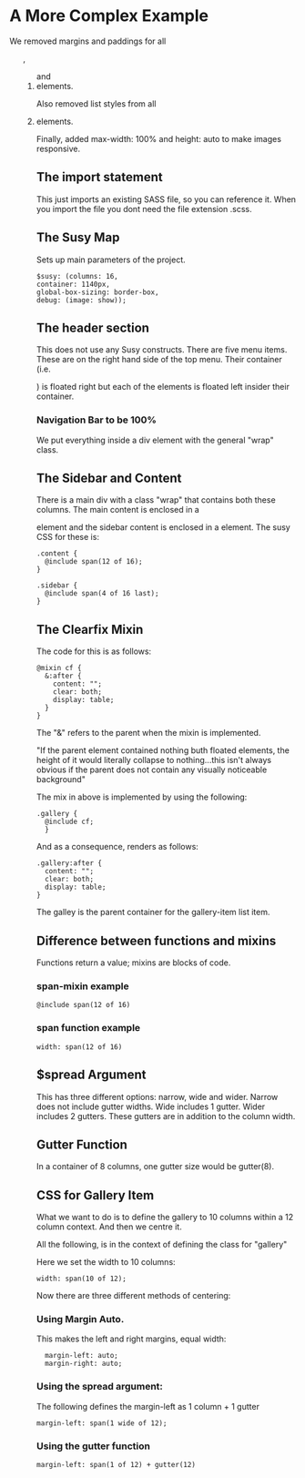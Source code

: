 # A More Complex Example
We removed margins and paddings for all <ul>, <ol> and <li> elements.

Also removed list styles from all <li> elements.   

Finally, added max-width: 100% and height: auto to make images responsive.

## The import statement
This just imports an existing SASS file, so you can reference it.  When you
import the file you dont need the file extension .scss.

## The Susy Map
Sets up main parameters of the project.

```
$susy: (columns: 16, 
container: 1140px, 
global-box-sizing: border-box, 
debug: (image: show));

```

## The header section
This does not use any Susy constructs.  There are five menu items.  These
are on the right hand side of the top menu.  Their container (i.e. <nav> ) is floated right but each of the elements is floated left insider their container.

### Navigation Bar to be 100%
We put everything inside a div element with the general "wrap" class.

 
## The Sidebar and Content
There is a main div with a class "wrap" that contains both these columns.  The main content is enclosed in a <main> element and the sidebar content is enclosed in a <sidebar> element.  The susy CSS for these is:

```
.content {
  @include span(12 of 16);
}

.sidebar {
  @include span(4 of 16 last);
}

```
## The Clearfix Mixin
The code for this is as follows:

```
@mixin cf {
  &:after {
    content: "";
    clear: both;
    display: table;
  }
}
```
The "&" refers to the parent when the mixin is implemented.

"If the parent element contained nothing buth floated elements, the height of
it would literally collapse to nothing...this isn't always obvious if the parent does not contain any visually noticeable background"


The mix in above is implemented by using the following:

```
.gallery {
  @include cf;
  }
```

And as a consequence, renders as follows:

```
.gallery:after {
  content: "";
  clear: both;
  display: table;
}
```

The galley is the parent container for the gallery-item list item.

## Difference between functions and mixins
Functions return a value; mixins are blocks of code.

### span-mixin example
```
@include span(12 of 16)

```
### span function example
```
width: span(12 of 16)
```
## $spread Argument
This has three different options: narrow, wide and wider.  Narrow does not include gutter widths.  Wide includes 1 gutter.  Wider includes 2 gutters.  These gutters are in addition to the column width. 


## Gutter Function
In a container of 8 columns, one gutter size would be gutter(8).

## CSS for Gallery Item
What we want to do is to define the gallery to 10 columns within a 12 column context.  And then we centre it.

All the following, is in the context of defining the class for "gallery"

Here we set the width to 10 columns:

```
width: span(10 of 12);
```
Now there are three different methods of centering:

### Using Margin Auto.
This makes the left and right margins, equal width:

```
  margin-left: auto;
  margin-right: auto;
```
### Using the spread argument:
The following defines the margin-left as 1 column + 1 gutter
```
margin-left: span(1 wide of 12);
```

### Using the gutter function
```
margin-left: span(1 of 12) + gutter(12)
```









